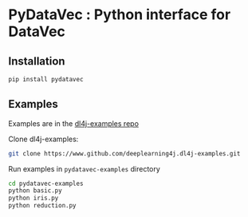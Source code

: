 # PyDataVec : Python interface for DataVec

## Installation

```bash
pip install pydatavec
```

## Examples

Examples are in the [dl4j-examples repo](www.github.com/deeplearning4j/dl4j-examples)

Clone dl4j-examples:

```bash
git clone https://www.github.com/deeplearning4j.dl4j-examples.git
```

Run examples in `pydatavec-examples` directory

```bash
cd pydatavec-examples
python basic.py
python iris.py
python reduction.py
```

